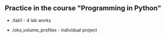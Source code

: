 ## Practice in the course "Programming in Python"

- /lab1 - 4 lab works

- /okx_volume_profiles - individual project